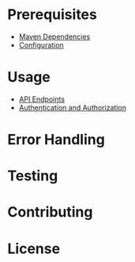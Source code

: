 # Prerequisites
- [Maven Dependencies](#installation)
- [Configuration](#configuration)
# Usage
- [API Endpoints](#api-endpoints)
- [Authentication and Authorization](#authentication-and-authorization)
# Error Handling
# Testing
# Contributing
# License

